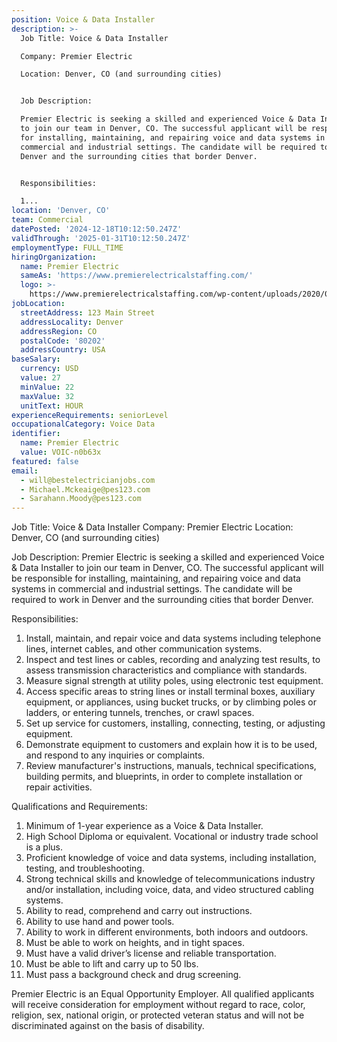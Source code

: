 ```yaml
---
position: Voice & Data Installer
description: >-
  Job Title: Voice & Data Installer

  Company: Premier Electric

  Location: Denver, CO (and surrounding cities)


  Job Description:

  Premier Electric is seeking a skilled and experienced Voice & Data Installer
  to join our team in Denver, CO. The successful applicant will be responsible
  for installing, maintaining, and repairing voice and data systems in
  commercial and industrial settings. The candidate will be required to work in
  Denver and the surrounding cities that border Denver. 


  Responsibilities:

  1...
location: 'Denver, CO'
team: Commercial
datePosted: '2024-12-18T10:12:50.247Z'
validThrough: '2025-01-31T10:12:50.247Z'
employmentType: FULL_TIME
hiringOrganization:
  name: Premier Electric
  sameAs: 'https://www.premierelectricalstaffing.com/'
  logo: >-
    https://www.premierelectricalstaffing.com/wp-content/uploads/2020/05/Premier-Electrical-Staffing-logo.png
jobLocation:
  streetAddress: 123 Main Street
  addressLocality: Denver
  addressRegion: CO
  postalCode: '80202'
  addressCountry: USA
baseSalary:
  currency: USD
  value: 27
  minValue: 22
  maxValue: 32
  unitText: HOUR
experienceRequirements: seniorLevel
occupationalCategory: Voice Data
identifier:
  name: Premier Electric
  value: VOIC-n0b63x
featured: false
email:
  - will@bestelectricianjobs.com
  - Michael.Mckeaige@pes123.com
  - Sarahann.Moody@pes123.com
---
```




Job Title: Voice & Data Installer
Company: Premier Electric
Location: Denver, CO (and surrounding cities)

Job Description:
Premier Electric is seeking a skilled and experienced Voice & Data Installer to join our team in Denver, CO. The successful applicant will be responsible for installing, maintaining, and repairing voice and data systems in commercial and industrial settings. The candidate will be required to work in Denver and the surrounding cities that border Denver. 

Responsibilities:
1. Install, maintain, and repair voice and data systems including telephone lines, internet cables, and other communication systems.
2. Inspect and test lines or cables, recording and analyzing test results, to assess transmission characteristics and compliance with standards.
3. Measure signal strength at utility poles, using electronic test equipment.
4. Access specific areas to string lines or install terminal boxes, auxiliary equipment, or appliances, using bucket trucks, or by climbing poles or ladders, or entering tunnels, trenches, or crawl spaces.
5. Set up service for customers, installing, connecting, testing, or adjusting equipment.
6. Demonstrate equipment to customers and explain how it is to be used, and respond to any inquiries or complaints.
7. Review manufacturer's instructions, manuals, technical specifications, building permits, and blueprints, in order to complete installation or repair activities.

Qualifications and Requirements:
1. Minimum of 1-year experience as a Voice & Data Installer.
2. High School Diploma or equivalent. Vocational or industry trade school is a plus.
3. Proficient knowledge of voice and data systems, including installation, testing, and troubleshooting.
4. Strong technical skills and knowledge of telecommunications industry and/or installation, including voice, data, and video structured cabling systems.
5. Ability to read, comprehend and carry out instructions.
6. Ability to use hand and power tools.
7. Ability to work in different environments, both indoors and outdoors.
8. Must be able to work on heights, and in tight spaces.
9. Must have a valid driver’s license and reliable transportation.
10. Must be able to lift and carry up to 50 lbs.
11. Must pass a background check and drug screening.

Premier Electric is an Equal Opportunity Employer. All qualified applicants will receive consideration for employment without regard to race, color, religion, sex, national origin, or protected veteran status and will not be discriminated against on the basis of disability.

